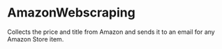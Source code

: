# AmazonWebscraping
Collects the price and title from Amazon and sends it to an email for any Amazon Store item.
